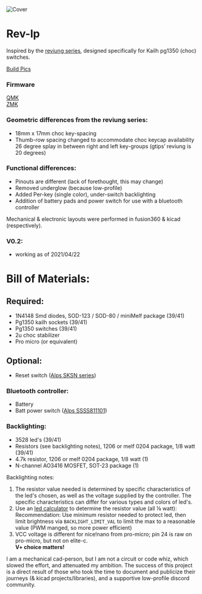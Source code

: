 ![Cover](https://imgur.com/nZNHSaW.jpg)

# Rev-lp
Inspired by the [reviung series](https://github.com/gtips/reviung), designed specifically for Kailh pg1350 (choc) switches.  

[Build Pics](build.md)  

### Firmware
[QMK](https://github.com/DubMoto/qmk_firmware/tree/cy41/keyboards/b_sides/rev41lp)  
[ZMK](https://github.com/cyril279/zmk-config-rev41_1350/tree/main/config)

### Geometric differences from the reviung series:  
- 18mm x 17mm choc key-spacing
- Thumb-row spacing changed to accommodate choc keycap availability 
26 degree splay in between right and left key-groups (gtips’ reviung is 20 degrees)

### Functional differences:  
- Pinouts are different (lack of forethought, this may change)
- Removed underglow (because low-profile)
- Added Per-key (single color), under-switch backlighting
- Addition of battery pads and power switch for use with a bluetooth controller

Mechanical & electronic layouts were performed in fusion360 & kicad (respectively).

### V0.2:
- working as of 2021/04/22 

# Bill of Materials:  

## Required:  
- 1N4148 Smd diodes, SOD-123 / SOD-80 / miniMelf package (39/41)  
- Pg1350 kailh sockets (39/41)  
- Pg1350 switches (39/41)  
- 2u choc stabilizer
- Pro micro (or equivalent)  

## Optional:
- Reset switch ([Alps SKSN series](https://tech.alpsalpine.com/prod/e/html/tact/surfacemount/sksn/sksn_list.html))

### Bluetooth controller:  
- Battery  
- Batt power switch ([Alps SSSS811101](https://tech.alpsalpine.com/prod/e/html/switch/slide/ssss8/ssss811101.html))

### Backlighting:  
- 3528 led's (39/41)  
- Resistors (see backlighting notes), 1206 or melf 0204 package, 1/8 watt (39/41)  
- 4.7k resistor, 1206 or melf 0204 package, 1/8 watt (1)  
- N-channel AO3416 MOSFET, SOT-23 package (1)  

Backlighting notes:  
1. The resistor value needed is determined by specific characteristics of the led's chosen, as well as the voltage supplied by the controller. The specific characteristics can differ for various types and colors of led's.  
2. Use an [led calculator](https://ledcalculator.net/) to determine the resistor value (all ⅛ watt):  
Recommendation: Use minimum resistor needed to protect led, then limit brightness via `BACKLIGHT_LIMIT_VAL` to limit the max to a reasonable value (PWM manged, so more power efficient)  
3. VCC voltage is different for nice!nano from pro-micro; pin 24 is raw on pro-micro, but not on elite-c.  
**V+ choice matters!**  

I am a mechanical cad-person, but I am not a circuit or code whiz, which slowed the effort, and attenuated my ambition.  The success of this project is a direct result of those who took the time to document and publicize their journeys (& kicad projects/libraries), and a supportive low-profile discord community.  
